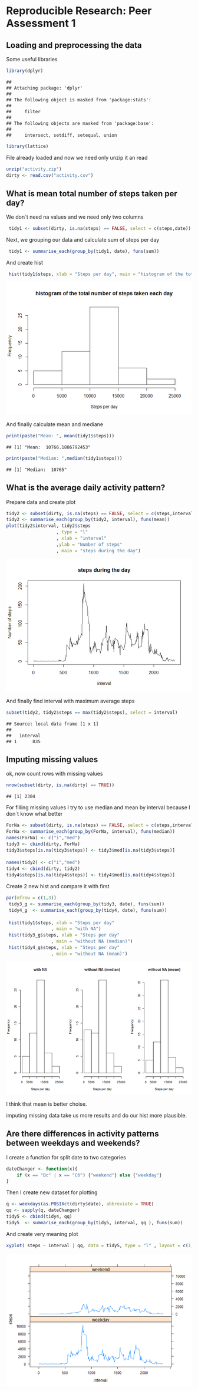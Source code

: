 # Reproducible Research: Peer Assessment 1


## Loading and preprocessing the data  

Some useful libraries 

```r
library(dplyr)
```

```
## 
## Attaching package: 'dplyr'
## 
## The following object is masked from 'package:stats':
## 
##     filter
## 
## The following objects are masked from 'package:base':
## 
##     intersect, setdiff, setequal, union
```

```r
library(lattice)
```

File already loaded and now we need only unzip it an read

```r
unzip("activity.zip")
dirty <- read.csv("activity.csv")
```


## What is mean total number of steps taken per day?
We don`t need na values and we need only two columns

```r
 tidy1 <- subset(dirty, is.na(steps) == FALSE, select = c(steps,date))
```

Next, we grouping our data and calculate sum of steps per day

```r
 tidy1 <- summarise_each(group_by(tidy1, date), funs(sum))
```

And create hist

```r
 hist(tidy1$steps, xlab = "Steps per day", main = "histogram of the total number of steps taken each day")
```

![](PA1_template_files/figure-html/unnamed-chunk-5-1.png) 

And finally calculate mean and mediane

```r
print(paste("Mean: ", mean(tidy1$steps)))
```

```
## [1] "Mean:  10766.1886792453"
```

```r
print(paste("Median: ",median(tidy1$steps)))
```

```
## [1] "Median:  10765"
```
## What is the average daily activity pattern?
Prepare data and create plot

```r
tidy2 <- subset(dirty, is.na(steps) == FALSE, select = c(steps,interval))
tidy2 <- summarise_each(group_by(tidy2, interval), funs(mean))
plot(tidy2$interval, tidy2$steps
                   , type = "l"
                   , xlab = "interval"
                   ,ylab = "Number of steps"
                   , main = "steps during the day")
```

![](PA1_template_files/figure-html/unnamed-chunk-7-1.png) 

And finally find interval with maximum average steps

```r
subset(tidy2, tidy2$steps == max(tidy2$steps), select = interval)
```

```
## Source: local data frame [1 x 1]
## 
##   interval
## 1      835
```

## Imputing missing values

ok, now count rows with missing values

```r
nrow(subset(dirty, is.na(dirty) == TRUE))
```

```
## [1] 2304
```

For filling missing values I try to use median and mean by interval because I don`t know what better 

```r
ForNa <- subset(dirty, is.na(steps) == FALSE, select = c(steps,interval))
ForNa <- summarise_each(group_by(ForNa, interval), funs(median))
names(ForNa) <- c("i","med")
tidy3 <- cbind(dirty, ForNa)
tidy3$steps[is.na(tidy3$steps)] <- tidy3$med[is.na(tidy3$steps)]

names(tidy2) <- c("i","med")
tidy4 <- cbind(dirty, tidy2)
tidy4$steps[is.na(tidy4$steps)] <- tidy4$med[is.na(tidy4$steps)]
```

Create 2 new hist and compare it with first

```r
par(mfrow = c(1,3))
 tidy3_g <- summarise_each(group_by(tidy3, date), funs(sum))
 tidy4_g  <- summarise_each(group_by(tidy4, date), funs(sum))

 hist(tidy1$steps, xlab = "Steps per day"
                 , main = "with NA")
 hist(tidy3_g$steps, xlab = "Steps per day"
                 , main = "without NA (median)")
 hist(tidy4_g$steps, xlab = "Steps per day"
                 , main = "without NA (mean)")
```

![](PA1_template_files/figure-html/unnamed-chunk-11-1.png) 

I think that mean is better choise.

imputing missing data take us more results and do our hist more plausible.


## Are there differences in activity patterns between weekdays and weekends?

I create a function for split date to two categories

```r
dateChanger <- function(x){
    if (x == "Вс" | x == "Сб") {"weekend"} else {"weekday"} 
}
```

Then I create new dataset for plotting

```r
q <- weekdays(as.POSIXct(dirty$date), abbreviate = TRUE)
qq <- sapply(q, dateChanger)
tidy5 <- cbind(tidy4, qq)
tidy5  <- summarise_each(group_by(tidy5, interval, qq ), funs(sum))
```

And create very meaning plot

```r
xyplot( steps ~ interval | qq, data = tidy5, type = "l" , layout = c(1,2) )
```

![](PA1_template_files/figure-html/unnamed-chunk-14-1.png) 
